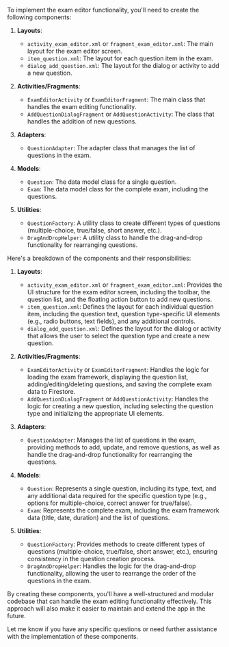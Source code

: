 To implement the exam editor functionality, you'll need to create the following components:

1. **Layouts**:
   - `activity_exam_editor.xml` or `fragment_exam_editor.xml`: The main layout for the exam editor screen.
   - `item_question.xml`: The layout for each question item in the exam.
   - `dialog_add_question.xml`: The layout for the dialog or activity to add a new question.

2. **Activities/Fragments**:
   - `ExamEditorActivity` or `ExamEditorFragment`: The main class that handles the exam editing functionality.
   - `AddQuestionDialogFragment` or `AddQuestionActivity`: The class that handles the addition of new questions.

3. **Adapters**:
   - `QuestionAdapter`: The adapter class that manages the list of questions in the exam.

4. **Models**:
   - `Question`: The data model class for a single question.
   - `Exam`: The data model class for the complete exam, including the questions.

5. **Utilities**:
   - `QuestionFactory`: A utility class to create different types of questions (multiple-choice, true/false, short answer, etc.).
   - `DragAndDropHelper`: A utility class to handle the drag-and-drop functionality for rearranging questions.

Here's a breakdown of the components and their responsibilities:

1. **Layouts**:
   - `activity_exam_editor.xml` or `fragment_exam_editor.xml`: Provides the UI structure for the exam editor screen, including the toolbar, the question list, and the floating action button to add new questions.
   - `item_question.xml`: Defines the layout for each individual question item, including the question text, question type-specific UI elements (e.g., radio buttons, text fields), and any additional controls.
   - `dialog_add_question.xml`: Defines the layout for the dialog or activity that allows the user to select the question type and create a new question.

2. **Activities/Fragments**:
   - `ExamEditorActivity` or `ExamEditorFragment`: Handles the logic for loading the exam framework, displaying the question list, adding/editing/deleting questions, and saving the complete exam data to Firestore.
   - `AddQuestionDialogFragment` or `AddQuestionActivity`: Handles the logic for creating a new question, including selecting the question type and initializing the appropriate UI elements.

3. **Adapters**:
   - `QuestionAdapter`: Manages the list of questions in the exam, providing methods to add, update, and remove questions, as well as handle the drag-and-drop functionality for rearranging the questions.

4. **Models**:
   - `Question`: Represents a single question, including its type, text, and any additional data required for the specific question type (e.g., options for multiple-choice, correct answer for true/false).
   - `Exam`: Represents the complete exam, including the exam framework data (title, date, duration) and the list of questions.

5. **Utilities**:
   - `QuestionFactory`: Provides methods to create different types of questions (multiple-choice, true/false, short answer, etc.), ensuring consistency in the question creation process.
   - `DragAndDropHelper`: Handles the logic for the drag-and-drop functionality, allowing the user to rearrange the order of the questions in the exam.

By creating these components, you'll have a well-structured and modular codebase that can handle the exam editing functionality effectively. This approach will also make it easier to maintain and extend the app in the future.

Let me know if you have any specific questions or need further assistance with the implementation of these components.
